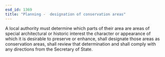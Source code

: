 ```yaml
---
esd_id: 1369
title: "Planning -  designation of conservation areas"
---
```


A local authority must determine which parts of their area are areas of special architectural or historic interest the character or appearance of which it is desirable to preserve or enhance, shall designate those areas as conservation areas, shall review that determination and shall comply with any directions from the Secretary of State.

